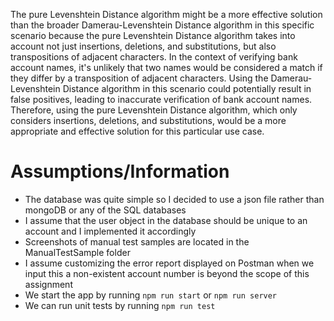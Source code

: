 The pure Levenshtein Distance algorithm might be a more effective solution than the broader Damerau-Levenshtein Distance algorithm in this specific scenario because the pure Levenshtein Distance algorithm takes into account not just insertions, deletions, and substitutions, but also transpositions of adjacent characters. In the context of verifying bank account names, it's unlikely that two names would be considered a match if they differ by a transposition of adjacent characters. Using the Damerau-Levenshtein Distance algorithm in this scenario could potentially result in false positives, leading to inaccurate verification of bank account names. Therefore, using the pure Levenshtein Distance algorithm, which only considers insertions, deletions, and substitutions, would be a more appropriate and effective solution for this particular use case.


# Assumptions/Information
- The database was quite simple so I decided to use a json file rather than mongoDB or any of the SQL databases
- I assume that the user object in the database should be unique to an account and I implemented it accordingly
- Screenshots of manual test samples are located in the ManualTestSample folder
- I assume customizing the error report displayed on Postman when we input this a non-existent account number is beyond the scope of this assignment
- We start the app by running `npm run start` or `npm run server`
- We can run unit tests by running `npm run test`